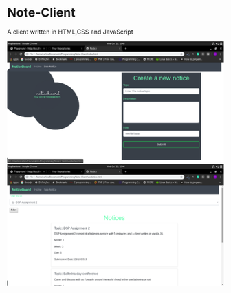 # Note-Client
A client written in HTML,CSS and JavaScript

<img src="style/home.png">
<img src="style/notices.png">
